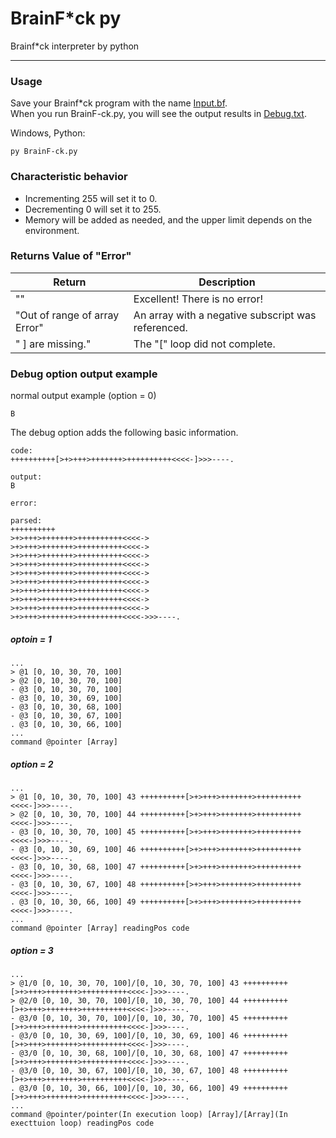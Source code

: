 # BrainF*ck py
Brainf*ck interpreter by python

---

### Usage

Save your Brainf*ck program with the name [Input.bf](./Input.bf).  
When you run BrainF-ck.py, you will see the output results in [Debug.txt](Debug.txt).  

Windows, Python: 
```
py BrainF-ck.py
```
    
  
### Characteristic behavior
+ Incrementing 255 will set it to 0.
+ Decrementing 0 will set it to 255.
+ Memory will be added as needed, and the upper limit depends on the environment.

### Returns Value of "Error"
| Return | Description |
--- | ---
| "" | Excellent! There is no error! |
| "Out of range of array Error" | An array with a negative subscript was referenced. |
| " \] are missing." | The "\[" loop did not complete. |


### Debug option output example

normal output example (option = 0)
```
B
```

The debug option adds the following basic information.
```
code:
++++++++++[>+>+++>+++++++>++++++++++<<<<-]>>>----.

output:
B

error:

parsed:
++++++++++
>+>+++>+++++++>++++++++++<<<<->
>+>+++>+++++++>++++++++++<<<<->
>+>+++>+++++++>++++++++++<<<<->
>+>+++>+++++++>++++++++++<<<<->
>+>+++>+++++++>++++++++++<<<<->
>+>+++>+++++++>++++++++++<<<<->
>+>+++>+++++++>++++++++++<<<<->
>+>+++>+++++++>++++++++++<<<<->
>+>+++>+++++++>++++++++++<<<<->
>+>+++>+++++++>++++++++++<<<<->>>----.
```

##### optoin = 1
```
...
> @1 [0, 10, 30, 70, 100]
> @2 [0, 10, 30, 70, 100]
- @3 [0, 10, 30, 70, 100]
- @3 [0, 10, 30, 69, 100]
- @3 [0, 10, 30, 68, 100]
- @3 [0, 10, 30, 67, 100]
. @3 [0, 10, 30, 66, 100]
...
command @pointer [Array]
```
  
##### option = 2
```
...
> @1 [0, 10, 30, 70, 100] 43 ++++++++++[>+>+++>+++++++>++++++++++<<<<-]>>>----.
> @2 [0, 10, 30, 70, 100] 44 ++++++++++[>+>+++>+++++++>++++++++++<<<<-]>>>----.
- @3 [0, 10, 30, 70, 100] 45 ++++++++++[>+>+++>+++++++>++++++++++<<<<-]>>>----.
- @3 [0, 10, 30, 69, 100] 46 ++++++++++[>+>+++>+++++++>++++++++++<<<<-]>>>----.
- @3 [0, 10, 30, 68, 100] 47 ++++++++++[>+>+++>+++++++>++++++++++<<<<-]>>>----.
- @3 [0, 10, 30, 67, 100] 48 ++++++++++[>+>+++>+++++++>++++++++++<<<<-]>>>----.
. @3 [0, 10, 30, 66, 100] 49 ++++++++++[>+>+++>+++++++>++++++++++<<<<-]>>>----.
...
command @pointer [Array] readingPos code
```

##### option = 3
```
...
> @1/0 [0, 10, 30, 70, 100]/[0, 10, 30, 70, 100] 43 ++++++++++[>+>+++>+++++++>++++++++++<<<<-]>>>----.
> @2/0 [0, 10, 30, 70, 100]/[0, 10, 30, 70, 100] 44 ++++++++++[>+>+++>+++++++>++++++++++<<<<-]>>>----.
- @3/0 [0, 10, 30, 70, 100]/[0, 10, 30, 70, 100] 45 ++++++++++[>+>+++>+++++++>++++++++++<<<<-]>>>----.
- @3/0 [0, 10, 30, 69, 100]/[0, 10, 30, 69, 100] 46 ++++++++++[>+>+++>+++++++>++++++++++<<<<-]>>>----.
- @3/0 [0, 10, 30, 68, 100]/[0, 10, 30, 68, 100] 47 ++++++++++[>+>+++>+++++++>++++++++++<<<<-]>>>----.
- @3/0 [0, 10, 30, 67, 100]/[0, 10, 30, 67, 100] 48 ++++++++++[>+>+++>+++++++>++++++++++<<<<-]>>>----.
. @3/0 [0, 10, 30, 66, 100]/[0, 10, 30, 66, 100] 49 ++++++++++[>+>+++>+++++++>++++++++++<<<<-]>>>----.
...
command @pointer/pointer(In execution loop) [Array]/[Array](In execttuion loop) readingPos code
```

